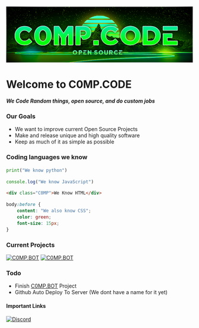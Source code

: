 ![Main Logo](https://github.com/C0MP-CODE/.github/blob/main/profile/banner.png?raw=true)
# Welcome to C0MP.CODE
***We Code Random things, open source, and do custom jobs***

### Our Goals
 - We want to improve current Open Source Projects
 - Make and release unique and high quality software
 - Keep as much of it as simple as possible
 
### Coding languages we know
```py
print("We know python")
```
```js
console.log("We know JavaScript")
```
```html
<div class="C0MP">We Know HTML</div>
```
```css
body:before {
	content: "We also know CSS";
	color: green;
	font-size: 15px;
}
```
### Current Projects
[![C0MP.BOT](https://github-readme-stats.vercel.app/api/pin/?username=C0MP-CODE&repo=C0MP.BOT)](https://github.com/C0MP-CODE/C0MP.BOT)  [![C0MP.BOT](https://github-readme-stats.vercel.app/api/pin/?username=C0MP-CODE&repo=C0MP.BOT)](https://github.com/C0MP-CODE/C0MP.BOT)

### Todo

 - Finish [C0MP.BOT](https://github.com/C0MP-CODE/C0MP.BOT) Project
 - Github Auto Deploy To Server (We dont have a name for it yet)

#### Important Links
[![Discord](https://img.shields.io/badge/Discord-5865F2?style=for-the-badge&logo=discord&logoColor=white)](https://discord.gg/DvE9QaNpg8) 
